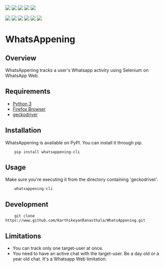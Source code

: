 ![](https://img.shields.io/github/license/KarthikeyanRanasthala/WhatsAppening.svg)
![](https://img.shields.io/github/release/KarthikeyanRanasthala/WhatsAppening.svg)
![](https://img.shields.io/github/downloads/KarthikeyanRanasthala/WhatsAppening/total.svg)
![](https://img.shields.io/github/stars/KarthikeyanRanasthala/WhatsAppening.svg)
![](https://img.shields.io/github/watchers/KarthikeyanRanasthala/WhatsAppening.svg)

![](https://img.shields.io/pypi/pyversions/whatsappening-cli.svg)
![](https://img.shields.io/pypi/v/whatsappening-cli.svg)
![](https://img.shields.io/pypi/format/whatsappening-cli.svg)
![](https://img.shields.io/pypi/status/whatsappening-cli.svg)
![](https://img.shields.io/pypi/dd/whatsappening-cli.svg?label=pypi%20downloads)
![](https://img.shields.io/librariesio/sourcerank/pypi/whatsappening-cli.svg)

# WhatsAppening

## Overview

WhatsAppening tracks a user's Whatsapp activity using Selenium on WhatsApp Web.

## Requirements

- [Python 3](https://www.python.org/downloads)
- [Firefox Browser](https://www.mozilla.org/firefox)
- [geckodriver](https://github.com/mozilla/geckodriver/releases)

## Installation

WhatsAppening is available on PyPI. You can install it through pip.
```
    pip install whatsappening-cli
```

## Usage

Make sure you're executing it from the directory containing 'geckodriver'.
```
    whatsappening-cli
```

## Development

```
    git clone https://www.github.com/KarthikeyanRanasthala/WhatsAppening.git
```

## Limitations

- You can track only one target-user at once.
- You need to have an active chat with the target-user. Be a day old or a year old chat. It's a Whatsapp Web limitation.
